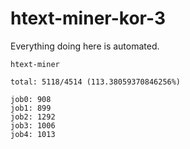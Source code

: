 # htext-miner-kor-3

Everything doing here is automated.

```
htext-miner

total: 5118/4514 (113.38059370846256%)

job0: 908
job1: 899
job2: 1292
job3: 1006
job4: 1013
```